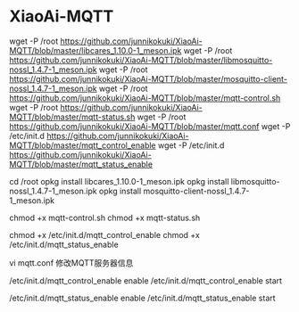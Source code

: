 # XiaoAi-MQTT

wget -P /root https://github.com/junnikokuki/XiaoAi-MQTT/blob/master/libcares_1.10.0-1_meson.ipk
wget -P /root https://github.com/junnikokuki/XiaoAi-MQTT/blob/master/libmosquitto-nossl_1.4.7-1_meson.ipk
wget -P /root https://github.com/junnikokuki/XiaoAi-MQTT/blob/master/mosquitto-client-nossl_1.4.7-1_meson.ipk
wget -P /root https://github.com/junnikokuki/XiaoAi-MQTT/blob/master/mqtt-control.sh
wget -P /root https://github.com/junnikokuki/XiaoAi-MQTT/blob/master/mqtt-status.sh
wget -P /root https://github.com/junnikokuki/XiaoAi-MQTT/blob/master/mqtt.conf
wget -P /etc/init.d https://github.com/junnikokuki/XiaoAi-MQTT/blob/master/mqtt_control_enable
wget -P /etc/init.d https://github.com/junnikokuki/XiaoAi-MQTT/blob/master/mqtt_status_enable

cd /root
opkg install libcares_1.10.0-1_meson.ipk
opkg install libmosquitto-nossl_1.4.7-1_meson.ipk
opkg install mosquitto-client-nossl_1.4.7-1_meson.ipk

chmod +x mqtt-control.sh
chmod +x mqtt-status.sh

chmod +x /etc/init.d/mqtt_control_enable
chmod +x /etc/init.d/mqtt_status_enable

vi mqtt.conf
修改MQTT服务器信息

/etc/init.d/mqtt_control_enable enable
/etc/init.d/mqtt_control_enable start

/etc/init.d/mqtt_status_enable enable
/etc/init.d/mqtt_status_enable start
